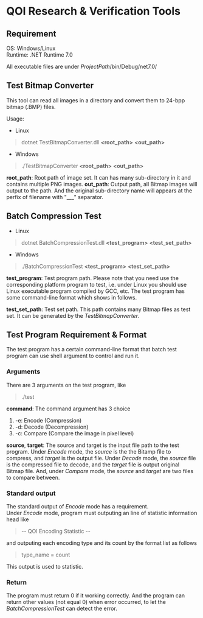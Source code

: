 # QOI Research & Verification Tools

## Requirement
OS: Windows/Linux  
Runtime: .NET Runtime 7.0

All executable files are under *ProjectPath*/bin/Debug/net7.0/

## Test Bitmap Converter
This tool can read all images in a directory and convert them to 24-bpp bitmap (.BMP) files.

Usage: 
* Linux  
> dotnet TestBitmapConverter.dll **<root_path>** **<out_path>**
* Windows  
> ./TestBitmapConverter **<root_path>** **<out_path>**

**root_path**: Root path of image set. It can has many sub-directory in it and contains multiple PNG images.
**out_path**: Output path, all Bitmap images will output to the path. And the original sub-directory name will appears at the perfix of filename with "\_\_\_" separator.

## Batch Compression Test
* Linux
> dotnet BatchCompressionTest.dll **<test_program>** **<test_set_path>**
* Windows
> ./BatchCompressionTest **<test_program>** **<test_set_path>**

**test_program**: Test program path. Please note that you need use the corresponding platform program to test, i.e. under Linux you should use Linux executable program compiled by GCC, etc. The test program has some command-line format which shows in follows.

**test_set_path**: Test set path. This path contains many Bitmap files as test set. It can be generated by the *TestBitmapConverter*.

## Test Program Requirement & Format
The test program has a certain command-line format that batch test program can use shell argument to control and run it.

### Arguments
There are 3 arguments on the test program, like
> ./test **<command>** **<source>** **<target>**

**command**: The command argument has 3 choice
1. -e: Encode (Compression)
2. -d: Decode (Decompression)
3. -c: Compare (Compare the image in pixel level)

**source**, **target**:
The source and target is the input file path to the test program. Under *Encode* mode, the *source* is the the Bitamp file to compress, and *target* is the output file. Under *Decode* mode, the *source* file is the compressed file to decode, and the *target* file is output original Bitmap file. And, under *Compare* mode, the *source* and *target* are two files to compare between.

### Standard output
The standard output of *Encode* mode has a requirement.  
Under *Encode* mode, program must outputing an line of statistic information head like
> -- QOI Encoding Statistic --

and outputing each encoding type and its count by the format list as follows
> type\_name = count
> 
This output is used to statistic.

### Return
The program must return 0 if it working correctly.
And the program can return other values (not equal 0) when error occurred, to let the *BatchCompressionTest* can detect the error.
